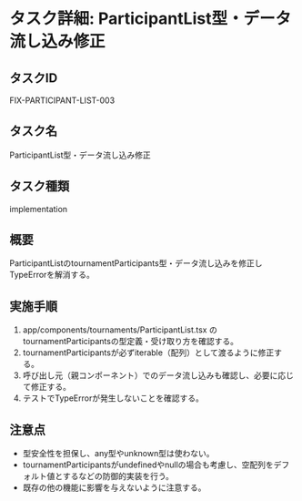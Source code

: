# タスク詳細: ParticipantList型・データ流し込み修正

## タスクID

FIX-PARTICIPANT-LIST-003

## タスク名

ParticipantList型・データ流し込み修正

## タスク種類

implementation

## 概要

ParticipantListのtournamentParticipants型・データ流し込みを修正しTypeErrorを解消する。

## 実施手順

1. app/components/tournaments/ParticipantList.tsx のtournamentParticipantsの型定義・受け取り方を確認する。
2. tournamentParticipantsが必ずiterable（配列）として渡るように修正する。
3. 呼び出し元（親コンポーネント）でのデータ流し込みも確認し、必要に応じて修正する。
4. テストでTypeErrorが発生しないことを確認する。

## 注意点

- 型安全性を担保し、any型やunknown型は使わない。
- tournamentParticipantsがundefinedやnullの場合も考慮し、空配列をデフォルト値とするなどの防御的実装を行う。
- 既存の他の機能に影響を与えないように注意する。
